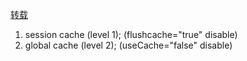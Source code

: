 [转载](http://blog.csdn.net/luanlouis/article/details/41280959)

1. session cache (level 1); (flushcache="true" disable)
2. global cache (level 2); (useCache="false" disable)


